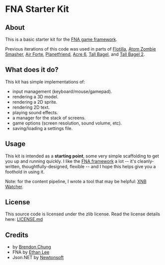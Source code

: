 # FNA Starter Kit

## About
This is a basic starter kit for the [FNA game framework](https://fna-xna.github.io).

Previous iterations of this code was used in parts of [Flotilla](https://blendogames.com/flotilla), [Atom Zombie Smasher](https://blendogames.com/atomzombiesmasher), [Air Forte](https://blendogames.com/airforte), [Planetfriend](https://lauramichet.itch.io/planetfriend), [Acre 6](https://blendogames.itch.io/acre6), [Tall Bagel](https://lauramichet.itch.io/tallbagel), and [Tall Bagel 2](https://lauramichet.itch.io/tallbagel2).

## What does it do?
This kit has simple implementations of:
- input management (keyboard/mouse/gamepad).
- rendering a 3D model.
- rendering a 2D sprite.
- rendering 2D text.
- playing sound effects.
- a manager for the stack of screens.
- game options (screen resolution, sound volume, etc).
- saving/loading a settings file.

## Usage
This kit is intended as a **starting point**, some very simple scaffolding to get you up and running quickly. I like the [FNA framework](https://fna-xna.github.io) a lot -- it's cleanly-written, thoughtfully-designed, flexible -- and I hope this helps give you a foothold in using it.

Note: for the content pipeline, I wrote a tool that may be helpful: [XNB Watcher](https://blendogames.itch.io/blendo-xnb-watcher).

## License
This source code is licensed under the zlib license. Read the license details here: [LICENSE.md](https://github.com/blendogames/fna_starterkit/blob/master/LICENSE.md)

## Credits
- by [Brendon Chung](http://blendogames.com)
- FNA by [Ethan Lee](https://flibitijibibo.com)
- Json.NET by [Newtonsoft](https://www.newtonsoft.com/json)
